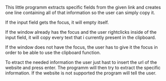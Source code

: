 This little programm extracts specific fields from the given link and
creates one line containing all of that information so the user can simply copy it.

If the input field gets the focus, it will empty itself.

If the window already has the focus and the user rightclicks inside of the input field,
it will copy every text that i currently present in the clipboard.

If the window does not have the focus, the user has to give it the focus in order to be
able to use the clipboard function.

To etract the needed information the user just hast to insert the url of the website and press enter.
The programm will then try to extract the specific information. If the website is not supported the
program will tell the user.
